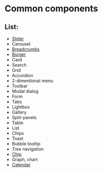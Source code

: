 # Common components

## List:

- [Slider](https://kerich2004.github.io/slider-component/)
- Carousel
- [Breadcrumbs](https://kerich2004.github.io/breadcrumbs-component/)
- [Burger](https://kerich2004.github.io/burger-menu-component/)
- Card
- Search
- Grid
- Accordion
- 2-dimentional menu
- Toolbar
- Modal dialog
- Form
- Tabs
- Lightbox
- Gallery
- Split-panels
- Table
- List
- Chips
- Toast
- Bubble tooltip
- Tree navigation
- [Chip](https://github.com/kerich2004/chip-component/)
- Graph, chart
- [Calendar](https://kerich2004.github.io/my-calendar/)
